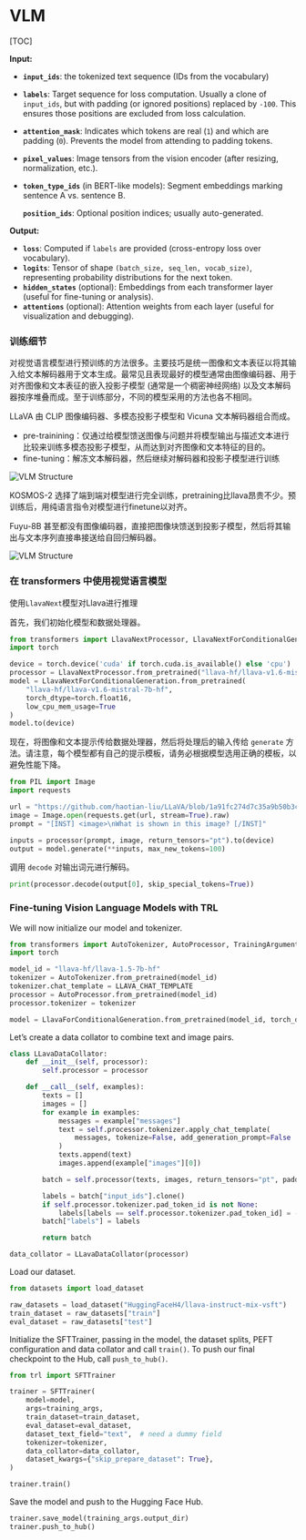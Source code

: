 # VLM

[TOC]

**Input:**

- **`input_ids`**: the tokenized text sequence (IDs from the vocabulary)

- **`labels`**: Target sequence for loss computation. Usually a clone of `input_ids`, but with padding (or ignored positions) replaced by `-100`. This ensures those positions are excluded from loss calculation.

- **`attention_mask`**:  Indicates which tokens are real (`1`) and which are padding (`0`). Prevents the model from attending to padding tokens.

- **`pixel_values`**: Image tensors from the vision encoder (after resizing, normalization, etc.).

- **`token_type_ids`** (in BERT-like models): Segment embeddings marking sentence A vs. sentence B.

  **`position_ids`**: Optional position indices; usually auto-generated.

**Output:**

- **`loss`**: Computed if `labels` are provided (cross-entropy loss over vocabulary).
- **`logits`**: Tensor of shape `(batch_size, seq_len, vocab_size)`, representing probability distributions for the next token.
- **`hidden_states`** (optional): Embeddings from each transformer layer (useful for fine-tuning or analysis).
- **`attentions`** (optional): Attention weights from each layer (useful for visualization and debugging).

### 训练细节

对视觉语言模型进行预训练的方法很多。主要技巧是统一图像和文本表征以将其输入给文本解码器用于文本生成。最常见且表现最好的模型通常由图像编码器、用于对齐图像和文本表征的嵌入投影子模型 (通常是一个稠密神经网络) 以及文本解码器按序堆叠而成。至于训练部分，不同的模型采用的方法也各不相同。

LLaVA 由 CLIP 图像编码器、多模态投影子模型和 Vicuna 文本解码器组合而成。

- pre-trainining：仅通过给模型馈送图像与问题并将模型输出与描述文本进行比较来训练多模态投影子模型，从而达到对齐图像和文本特征的目的。
- fine-tuning：解冻文本解码器，然后继续对解码器和投影子模型进行训练

![VLM Structure](https://huggingface.co/datasets/huggingface/documentation-images/resolve/main/blog/vlm/vlm-structure.png)

KOSMOS-2 选择了端到端对模型进行完全训练，pretraining比llava昂贵不少。预训练后，用纯语言指令对模型进行finetune以对齐。

Fuyu-8B 甚至都没有图像编码器，直接把图像块馈送到投影子模型，然后将其输出与文本序列直接串接送给自回归解码器。

![VLM Structure](https://huggingface.co/datasets/huggingface/documentation-images/resolve/main/blog/vlm/proj.jpg)

### 在 transformers 中使用视觉语言模型

使用`LlavaNext`模型对Llava进行推理

首先，我们初始化模型和数据处理器。

```python
from transformers import LlavaNextProcessor, LlavaNextForConditionalGeneration
import torch

device = torch.device('cuda' if torch.cuda.is_available() else 'cpu')
processor = LlavaNextProcessor.from_pretrained("llava-hf/llava-v1.6-mistral-7b-hf")
model = LlavaNextForConditionalGeneration.from_pretrained(
    "llava-hf/llava-v1.6-mistral-7b-hf",
    torch_dtype=torch.float16,
    low_cpu_mem_usage=True
)
model.to(device)
```

现在，将图像和文本提示传给数据处理器，然后将处理后的输入传给 `generate` 方法。请注意，每个模型都有自己的提示模板，请务必根据模型选用正确的模板，以避免性能下降。

```python
from PIL import Image
import requests

url = "https://github.com/haotian-liu/LLaVA/blob/1a91fc274d7c35a9b50b3cb29c4247ae5837ce39/images/llava_v1_5_radar.jpg?raw=true"
image = Image.open(requests.get(url, stream=True).raw)
prompt = "[INST] <image>\nWhat is shown in this image? [/INST]"

inputs = processor(prompt, image, return_tensors="pt").to(device)
output = model.generate(**inputs, max_new_tokens=100)
```

调用 `decode` 对输出词元进行解码。

```python
print(processor.decode(output[0], skip_special_tokens=True))
```

### Fine-tuning Vision Language Models with TRL

We will now initialize our model and tokenizer.

```python
from transformers import AutoTokenizer, AutoProcessor, TrainingArguments, LlavaForConditionalGeneration
import torch

model_id = "llava-hf/llava-1.5-7b-hf"
tokenizer = AutoTokenizer.from_pretrained(model_id)
tokenizer.chat_template = LLAVA_CHAT_TEMPLATE
processor = AutoProcessor.from_pretrained(model_id)
processor.tokenizer = tokenizer

model = LlavaForConditionalGeneration.from_pretrained(model_id, torch_dtype=torch.float16)
```

Let’s create a data collator to combine text and image pairs.

```python
class LLavaDataCollator:
    def __init__(self, processor):
        self.processor = processor

    def __call__(self, examples):
        texts = []
        images = []
        for example in examples:
            messages = example["messages"]
            text = self.processor.tokenizer.apply_chat_template(
                messages, tokenize=False, add_generation_prompt=False
            )
            texts.append(text)
            images.append(example["images"][0])

        batch = self.processor(texts, images, return_tensors="pt", padding=True)

        labels = batch["input_ids"].clone()
        if self.processor.tokenizer.pad_token_id is not None:
            labels[labels == self.processor.tokenizer.pad_token_id] = -100
        batch["labels"] = labels

        return batch

data_collator = LLavaDataCollator(processor)
```

Load our dataset.

```python
from datasets import load_dataset

raw_datasets = load_dataset("HuggingFaceH4/llava-instruct-mix-vsft")
train_dataset = raw_datasets["train"]
eval_dataset = raw_datasets["test"]
```

Initialize the SFTTrainer, passing in the model, the dataset splits, PEFT configuration and data collator and call `train()`. To push our final checkpoint to the Hub, call `push_to_hub()`.

```python
from trl import SFTTrainer

trainer = SFTTrainer(
    model=model,
    args=training_args,
    train_dataset=train_dataset,
    eval_dataset=eval_dataset,
    dataset_text_field="text",  # need a dummy field
    tokenizer=tokenizer,
    data_collator=data_collator,
    dataset_kwargs={"skip_prepare_dataset": True},
)

trainer.train()
```



Save the model and push to the Hugging Face Hub.

```python
trainer.save_model(training_args.output_dir)
trainer.push_to_hub()
```